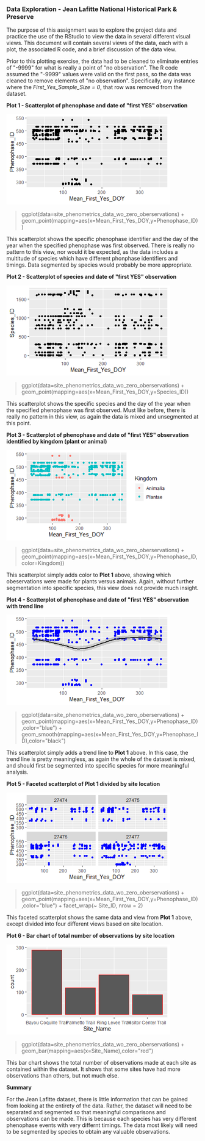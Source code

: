 ### Data Exploration - Jean Lafitte National Historical Park & Preserve

The purpose of this assignment was to explore the project data and practice the use of the RStudio to view the data in several different visual views.  This document will contain several views of the data, each with a plot, the associated R code, and a brief discussion of the data view.  

Prior to this plotting exercise, the data had to be cleaned to eliminate entries of "-9999" for what is really a point of "no observation".  The R code assumed the "-9999" values were valid on the first pass, so the data was cleaned to remove elements of "no observation".  Specifically, any instance where the _First_Yes_Sample_Size = 0_, that row was removed from the dataset.

**Plot 1 - Scatterplot of phenophase and date of "first YES" observation**

![Plot1](https://github.com/mikerouw/MikeRouwRepo/blob/master/ISQA8086_Assignment_Oct10/Rplot_Phenophase_FirstYES.png)

> ggplot(data=site_phenometrics_data_wo_zero_oberservations) +
geom_point(mapping=aes(x=Mean_First_Yes_DOY,y=Phenophase_ID))

This scatterplot shows the specific phenophase identifier and the day of the year when the specified phenophase was first observed.  There is really no pattern to this view, nor would it be expected, as the data includes a multitude of species which have different phonphase identifiers and timings.  Data segmented by species would probably be more appropriate.

**Plot 2 - Scatterplot of species and date of "first YES" observation**

![Plot2](https://github.com/mikerouw/MikeRouwRepo/blob/master/ISQA8086_Assignment_Oct10/Rplot_Species_FirstYES.png)

> ggplot(data=site_phenometrics_data_wo_zero_oberservations) +
geom_point(mapping=aes(x=Mean_First_Yes_DOY,y=Species_ID))

This scatterplot shows the specific species and the day of the year when the specified phenophase was first observed.  Must like before, there is really no pattern in this view, as again the data is mixed and unsegmented at this point.

**Plot 3 - Scatterplot of phenophase and date of "first YES" observation identified by kingdom (plant or animal)**

![Plot3](https://github.com/mikerouw/MikeRouwRepo/blob/master/ISQA8086_Assignment_Oct10/Rplot_Phenopase_FirstYES_Kingdom.png)

> ggplot(data=site_phenometrics_data_wo_zero_oberservations) +
geom_point(mapping=aes(x=Mean_First_Yes_DOY,y=Phenophase_ID,color=Kingdom))

This scatterplot simply adds color to **Plot 1** above, showing which obeservations were made for plants versus animals.  Again, without further segmentation into specific species, this view does not provide much insight.

**Plot 4 - Scatterplot of phenophase and date of "first YES" observation with trend line**

![Plot4](https://github.com/mikerouw/MikeRouwRepo/blob/master/ISQA8086_Assignment_Oct10/Rplot_ScatterPlot_wTrend.png)

> ggplot(data=site_phenometrics_data_wo_zero_oberservations) +
geom_point(mapping=aes(x=Mean_First_Yes_DOY,y=Phenophase_ID),color="blue") +
geom_smooth(mapping=aes(x=Mean_First_Yes_DOY,y=Phenophase_ID),color="black")

This scatterplot simply adds a trend line to **Plot 1** above.  In this case, the trend line is pretty meaningless, as again the whole of the dataset is mixed, and should first be segmented into specific species for more meaningful analysis.

**Plot 5 - Faceted scatterplot of Plot 1 divided by site location**

![Plot5](https://github.com/mikerouw/MikeRouwRepo/blob/master/ISQA8086_Assignment_Oct10/Rplot_Faceted_ScatterPlot.png)

> ggplot(data=site_phenometrics_data_wo_zero_oberservations) +
geom_point(mapping=aes(x=Mean_First_Yes_DOY,y=Phenophase_ID),color="blue") +
facet_wrap(~ Site_ID, nrow = 2)

This faceted scatterplot shows the same data and view from **Plot 1** above, except divided into four different views based on site location.

**Plot 6 - Bar chart of total number of observations by site location**

![Plot6](https://github.com/mikerouw/MikeRouwRepo/blob/master/ISQA8086_Assignment_Oct10/Rplot_BarChart.png)

> ggplot(data=site_phenometrics_data_wo_zero_oberservations) +
geom_bar(mapping=aes(x=Site_Name),color="red")

This bar chart shows the total number of observations made at each site as contained within the dataset.  It shows that some sites have had more observations than others, but not much else.

**Summary**

For the Jean Lafitte dataset, there is little information that can be gained from looking at the entirety of the data.  Rather, the dataset will need to be separated and segmented so that meaningful comparisons and observations can be made.  This is because each species has very different phenophase events with very differnt timings.  The data most likely will need to be segmented by species to obtain any valuable observations.
